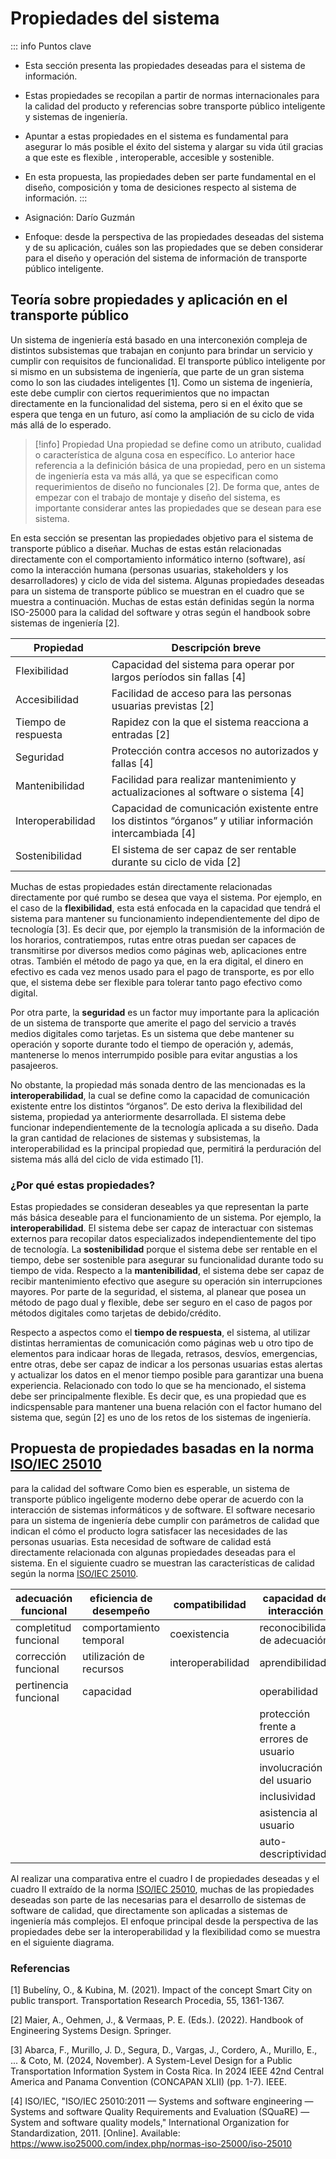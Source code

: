 # Propiedades del sistema

::: info Puntos clave

- Esta sección presenta las propiedades deseadas para el sistema de información.
- Estas propiedades se recopilan a partir de normas internacionales para la calidad del producto y referencias sobre transporte público inteligente y sistemas de ingeniería.
- Apuntar a estas propiedades en el sistema es fundamental para asegurar lo más posible el éxito del sistema y alargar su vida útil gracias a que este es flexible , interoperable, accesible y sostenible.
- En esta propuesta, las propiedades deben ser parte fundamental en el diseño, composición y toma de desiciones respecto al sistema de información.
:::

- Asignación: Darío Guzmán
- Enfoque: desde la perspectiva de las propiedades deseadas del sistema y de su aplicación, cuáles son las propiedades que se deben considerar para el diseño y operación del sistema de información de transporte público inteligente.

## Teoría sobre propiedades y aplicación en el transporte público

Un sistema de ingeniería está basado en una interconexión compleja de distintos subsistemas que trabajan en conjunto para brindar un servicio y cumplir con requisitos de funcionalidad. El transporte público inteligente por si mismo en un subsistema de ingeniería, que parte de un gran sistema como lo son las ciudades inteligentes [1]. Como un sistema de ingeniería, este debe cumplir con ciertos requerimientos que no impactan directamente en la funcionalidad del sistema, pero si en el éxito que se espera que tenga en un futuro, así como la ampliación de su ciclo de vida más allá de lo esperado.

> [!info] Propiedad
> Una propiedad se define como un atributo, cualidad o característica de alguna cosa en específico. Lo anterior hace referencia a la definición básica de una propiedad, pero en un sistema de ingeniería esta va más allá, ya que se especifican como requerimientos de diseño no funcionales [2]. De forma que, antes de empezar con el trabajo de montaje y diseño del sistema, es importante considerar antes las propiedades que se desean para ese sistema.

En esta sección se presentan las propiedades objetivo para el sistema de transporte público a diseñar. Muchas de estas están relacionadas directamente con el comportamiento informático interno (software), así como la interacción humana (personas usuarias, stakeholders y los desarrolladores) y ciclo de vida del sistema. Algunas propiedades deseadas para un sistema de transporte público se muestran en el cuadro que se muestra a continuación. Muchas de estas están definidas según la norma ISO-25000 para la calidad del software y otras según el handbook sobre sistemas de ingeniería [2].

| Propiedad         | Descripción breve                                                   |
|-------------------|----------------------------------------------------------------------|
| Flexibilidad       | Capacidad del sistema para operar por largos períodos sin fallas [4] |
| Accesibilidad     | Facilidad de acceso para las personas usuarias previstas [2]                     |
| Tiempo de respuesta | Rapidez con la que el sistema reacciona a entradas [2]              |
| Seguridad         | Protección contra accesos no autorizados y fallas [4]                 |
| Mantenibilidad    | Facilidad para realizar mantenimiento y actualizaciones al software o sistema [4]             |
| Interoperabilidad | Capacidad de comunicación existente entre los distintos “órganos” y utiliar información intercambiada [4]|
| Sostenibilidad    | El sistema de ser capaz de ser rentable durante su ciclo de vida [2]|

Muchas de estas propiedades están directamente relacionadas directamente por qué rumbo se desea que vaya el sistema. Por ejemplo, en el caso de la **flexibilidad**, esta está enfocada en la capacidad que tendrá el sistema para mantener su funcionamiento independientemente del dipo de tecnología [3]. Es decir que, por ejemplo la transmisión de la información de los horarios, contratiempos, rutas entre otras puedan ser capaces de transmitirse por diversos medios como páginas web, aplicaciones entre otras. También el método de pago ya que, en la era digital, el dinero en efectivo es cada vez menos usado para el pago de transporte, es por ello que, el sistema debe ser flexible para tolerar tanto pago efectivo como digital.

Por otra parte, la **seguridad** es un factor muy importante para la aplicación de un sistema de transporte que amerite el pago del servicio a través medios digitales como tarjetas. Es un sistema que debe mantener su operación y soporte durante todo el tiempo de operación y, además, mantenerse lo menos interrumpido posible para evitar angustias a los pasajeeros.

No obstante, la propiedad más sonada dentro de las mencionadas es la **interoperabilidad**, la cual se define como la capacidad de comunicación existente entre los distintos “órganos”. De esto deriva la flexibilidad del sistema, propiedad ya anteriormente desarrollada. El sistema debe funcionar independientemente de la tecnología aplicada a su diseño. Dada la gran cantidad de relaciones de sistemas y subsistemas, la interoperabilidad es la principal propiedad que, permitirá la perduración del sistema más allá del ciclo de vida estimado [1]. 

### ¿Por qué estas propiedades?

Estas propiedades se consideran deseables ya que representan la parte más básica deseable para el funcionamiento de un sistema. Por ejemplo, la **interoperabilidad**. El sistema debe ser capaz de interactuar con sistemas externos para recopilar datos especializados independientemente del tipo de tecnología. La **sostenibilidad** porque el sistema debe ser rentable en el tiempo, debe ser sostenible para asegurar su funcionalidad durante todo su tiempo de vida. Respecto a la **mantenibilidad**, el sistema debe ser capaz de recibir mantenimiento efectivo que asegure su operación sin interrupciones mayores. Por parte de la seguridad, el sistema, al planear que posea un método de pago dual y flexible, debe ser seguro en el caso de pagos por métodos digitales como tarjetas de debido/crédito. 

Respecto a aspectos como el **tiempo de respuesta**, el sistema, al utilizar distintas herramientas de comunicación como páginas web u otro tipo de elementos para indicaar horas de llegada, retrasos, desvíos, emergencias, entre otras, debe ser capaz de indicar a los personas usuarias estas alertas y actualizar los datos en el menor tiempo posible para garantizar una buena experiencia. Relacionado con todo lo que se ha mencionado, el sistema debe ser principalmente flexible. Es decir que, es una propiedad que es indicspensable para mantener una buena relación con el factor humano del sistema que, según [2] es uno de los retos de los sistemas de ingeniería.

## Propuesta de propiedades basadas en la norma [ISO/IEC 25010](https://iso25000.com/index.php/normas-iso-25000/iso-25010)

 para la calidad del software
Como bien es esperable, un sistema de transporte público ingeligente moderno debe operar de acuerdo con la interacción de sistemas informáticos y de software. El software necesario para un sistema de ingeniería debe cumplir con parámetros de calidad que indican el cómo el producto logra satisfacer las necesidades de las personas usuarias. Esta necesidad de software de calidad está directamente relacionada con algunas propiedades deseadas para el sistema. En el siguiente cuadro se muestran las características de calidad según la norma [ISO/IEC 25010](https://iso25000.com/index.php/normas-iso-25000/iso-25010).

| adecuación funcional         | eficiencia de desempeño     | compatibilidad         | capacidad de interacción                   | fiabilidad            | seguridad            | mantenibilidad        | flexibilidad        | protección                |
|-----------------------------|------------------------------|------------------------|--------------------------------------------|------------------------|----------------------|------------------------|----------------------|----------------------------|
| completitud funcional       | comportamiento temporal     | coexistencia           | reconocibilidad de adecuación              | ausencia de fallos     | confidencialidad     | modularidad           | adaptabilidad       | restricción operativa      |
| corrección funcional        | utilización de recursos     | interoperabilidad      | aprendibilidad                           | disponibilidad         | integridad           | reusabilidad          | escalabilidad       | identificación de riesgos  |
| pertinencia funcional       | capacidad                   |                        | operabilidad                               | tolerancia a fallos    | no-repudio           | analizabilidad        | instalabilidad      | protección ante fallos     |
|                             |                              |                        | protección frente a errores de usuario     | recuperabilidad        | responsabilidad      | capacidad de ser modificado | reemplazabilidad | advertencia de peligro     |
|                             |                              |                        | involucración del usuario                   |                        | autenticidad         | capacidad de ser probado  |                      | integración segura         |
|                             |                              |                        | inclusividad                                |                        | resistencia          |                        |                      |                            |
|                             |                              |                        | asistencia al usuario                       |                        |                      |                        |                      |                            |
|                             |                              |                        | auto-descriptividad                         |                        |                      |                        |                      |                            |

Al realizar una comparativa entre el cuadro I de propiedades deseadas y el cuadro II extraído de la norma [ISO/IEC 25010](https://iso25000.com/index.php/normas-iso-25000/iso-25010), muchas de las propiedades deseadas son parte de las necesarias para el desarrollo de sistemas de software de calidad, que directamente son aplicadas a sistemas de ingeniería más complejos. El enfoque principal desde la perspectiva de las propiedades debe ser la interoperabilidad y la flexibilidad como se muestra en el siguiente diagrama.


<!-- # Conclusiones
A partir de la exploración realizada, es sencillo concluir que el enfoque de las propiedades para el desarrollo del transporte público en Costa Rica está orientado a incentivar el desarrollo tecnológico en el ámbito del transporte siguiendo como principal propiedad la interoperabilidad y la flexibilidad del sistema. 

Por otra parte es importante concluir que, tanto la flexibilidad como la interoperabilidad son dos propiedades sumamente fundamentalers que, según [2] son importantes para el éxito y la extensión de la vida útil del sistema de ingeniería. 

A su vez, se infiere que, las normas para los sistemas de ingeniería, son la base que indican las propiedades importantes para el desarrollo del sistema y asegurar la calidad del mismo. Como es el caso de la norma ISO que, indica las propiedades necesarias para la calidad del desarrollo de software. Y, esto es indispensable ya que, gran parte de las interacciones del sistema de transporte inteligente se basan en software.-->








### Referencias
[1] Bubelíny, O., & Kubina, M. (2021). Impact of the concept Smart City on public transport. Transportation Research Procedia, 55, 1361-1367.

[2] Maier, A., Oehmen, J., & Vermaas, P. E. (Eds.). (2022). Handbook of Engineering Systems Design. Springer.

[3] Abarca, F., Murillo, J. D., Segura, D., Vargas, J., Cordero, A., Murillo, E., ... & Coto, M. (2024, November). A System-Level Design for a Public Transportation Information System in Costa Rica. In 2024 IEEE 42nd Central America and Panama Convention (CONCAPAN XLII) (pp. 1-7). IEEE.
<Citation doi="10.1007/978-3-030-81159-4" />

[4] ISO/IEC, "ISO/IEC 25010:2011 — Systems and software engineering — Systems and software Quality Requirements and Evaluation (SQuaRE) — System and software quality models," International Organization for Standardization, 2011. [Online]. Available: https://www.iso25000.com/index.php/normas-iso-25000/iso-25010



